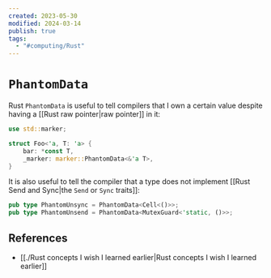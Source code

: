 ```yaml
---
created: 2023-05-30
modified: 2024-03-14
publish: true
tags:
  - "#computing/Rust"
---
```


# `PhantomData`

Rust `PhantomData` is useful to tell compilers that I own a certain value despite having a [[Rust raw pointer|raw pointer]] in it:

```rust
use std::marker;

struct Foo<'a, T: 'a> {
    bar: *const T,
    _marker: marker::PhantomData<&'a T>,
}
```

It is also useful to tell the compiler that a type does not implement [[Rust Send and Sync|the `Send` or `Sync` traits]]:

```rust
pub type PhantomUnsync = PhantomData<Cell<()>>;
pub type PhantomUnsend = PhantomData<MutexGuard<'static, ()>>;
```

## References
- [[./Rust concepts I wish I learned earlier|Rust concepts I wish I learned earlier]]